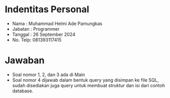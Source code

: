 # Indentitas Personal
- Nama    : Muhammad Helmi Ade Pamungkas
- Jabatan : Programmer
- Tanggal : 26 September 2024
- No. Telp: 081393117415

# Jawaban
- Soal nomor 1, 2, dan 3 ada di Main
- Soal nomor 4 dijawab dalam bentuk query yang disimpan ke file SQL, sudah disediakan juga query untuk membuat struktur dan isi dari contoh database.
